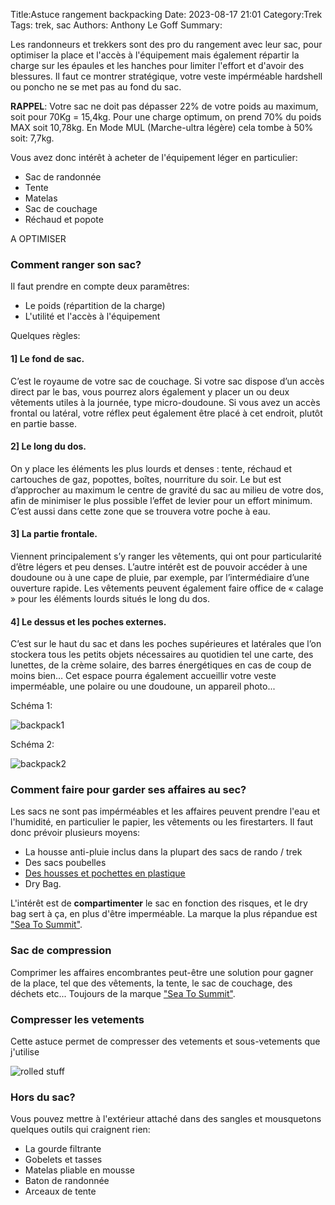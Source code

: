 Title:Astuce rangement backpacking
Date: 2023-08-17 21:01
Category:Trek
Tags: trek, sac
Authors: Anthony Le Goff
Summary:

Les randonneurs et trekkers sont des pro du rangement avec leur sac, pour optimiser la place et l'accès à l'équipement mais également répartir la charge sur les épaules et les hanches pour limiter l'effort et d'avoir des blessures. Il faut ce montrer stratégique, votre veste impérméable hardshell ou poncho ne se met pas au fond du sac. 

**RAPPEL**: Votre sac ne doit pas dépasser 22% de votre poids au maximum, soit pour 70Kg = 15,4kg. Pour une charge optimum, on prend 70% du poids MAX soit 10,78kg. En Mode MUL (Marche-ultra légère) cela tombe à 50% soit: 7,7kg.

Vous avez donc intérêt à acheter de l'équipement léger en particulier:

* Sac de randonnée
* Tente
* Matelas
* Sac de couchage
* Réchaud et popote

A OPTIMISER

### Comment ranger son sac?

Il faut prendre en compte deux paramêtres:

* Le poids (répartition de la charge)
* L'utilité et l'accès à l'équipement

Quelques règles:

#### 1] Le fond de sac.
C’est le royaume de votre sac de couchage. Si votre sac dispose d’un accès direct par le bas, vous pourrez alors également y placer un ou deux vêtements utiles à la journée, type micro-doudoune. Si vous avez un accès frontal ou latéral, votre réflex peut également être placé à cet endroit, plutôt en partie basse.

#### 2] Le long du dos. 
On y place les éléments les plus lourds et denses : tente, réchaud et cartouches de gaz, popottes, boîtes, nourriture du soir. Le but est d’approcher au maximum le centre de gravité du sac au milieu de votre dos, afin de minimiser le plus possible l’effet de levier pour un effort minimum. C’est aussi dans cette zone que se trouvera votre poche à eau.

#### 3] La partie frontale. 
Viennent principalement s’y ranger les vêtements, qui ont pour particularité d’être légers et peu denses. L’autre intérêt est de pouvoir accéder à une doudoune ou à une cape de pluie, par exemple, par l’intermédiaire d’une ouverture rapide. Les vêtements peuvent également faire office de « calage » pour les éléments lourds situés le long du dos.

#### 4] Le dessus et les poches externes. 
C’est sur le haut du sac et dans les poches supérieures et latérales que l’on stockera tous les petits objets nécessaires au quotidien tel une carte, des lunettes, de la crème solaire, des barres énergétiques en cas de coup de moins bien… Cet espace pourra également accueillir votre veste imperméable, une polaire ou une doudoune, un appareil photo...

Schéma 1:

![backpack1](images/backpack-conf.jpeg)

Schéma 2:

![backpack2](images/backpack-conf2.jpeg)


### Comment faire pour garder ses affaires au sec?

Les sacs ne sont pas impérméables et les affaires peuvent prendre l'eau et l'humidité, en particulier le papier, les vêtements ou les firestarters. Il faut donc prévoir plusieurs moyens:

* La housse anti-pluie inclus dans la plupart des sacs de rando / trek
* Des sacs poubelles
* [Des housses et pochettes en plastique](https://www.auvieuxcampeur.fr/activites/randonnee/sacs-a-dos-organisation-et-rangement/pochettes-etanches.html)
* Dry Bag.

L'intérêt est de **compartimenter** le sac en fonction des risques, et le dry bag sert à ça, en plus d'être imperméable. La marque la plus répandue est ["Sea To Summit"](https://seatosummit.fr/fr/95-sacs-etanches).

### Sac de compression

Comprimer les affaires encombrantes peut-être une solution pour gagner de la place, tel que des vêtements, la tente, le sac de couchage, des déchets etc... Toujours de la marque ["Sea To Summit"](https://seatosummit.fr/fr/96-compression-et-rangement).

### Compresser les vetements

Cette astuce permet de compresser des vetements et sous-vetements que j'utilise

![rolled stuff](images/rolled-stuff.jpeg)

### Hors du sac?

Vous pouvez mettre à l'extérieur attaché dans des sangles et mousquetons quelques outils qui craignent rien:

* La gourde filtrante
* Gobelets et tasses
* Matelas pliable en mousse
* Baton de randonnée
* Arceaux de tente
